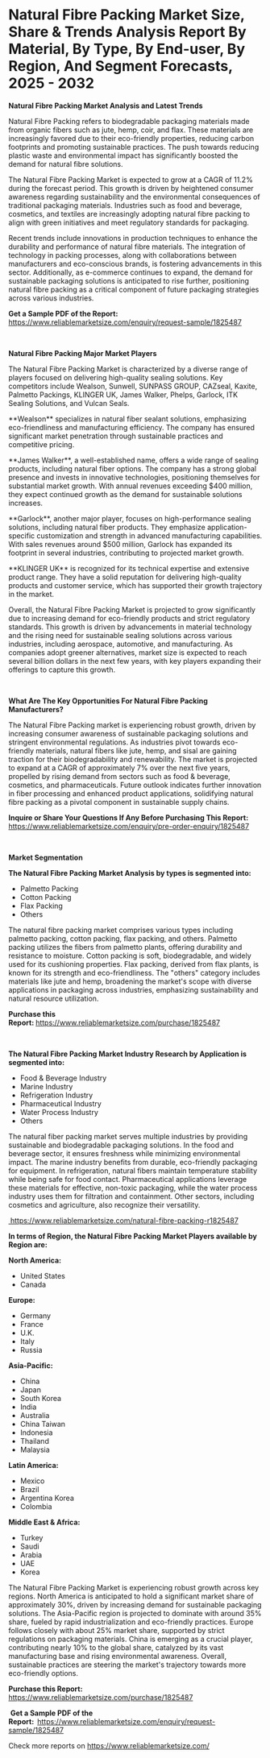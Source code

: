 <p><h1>Natural Fibre Packing Market Size, Share & Trends Analysis Report By Material, By Type, By End-user, By Region, And Segment Forecasts, 2025 - 2032</h1></p><p><strong>Natural Fibre Packing Market Analysis and Latest Trends</strong></p>
<p><p>Natural Fibre Packing refers to biodegradable packaging materials made from organic fibers such as jute, hemp, coir, and flax. These materials are increasingly favored due to their eco-friendly properties, reducing carbon footprints and promoting sustainable practices. The push towards reducing plastic waste and environmental impact has significantly boosted the demand for natural fibre solutions.</p><p>The Natural Fibre Packing Market is expected to grow at a CAGR of 11.2% during the forecast period. This growth is driven by heightened consumer awareness regarding sustainability and the environmental consequences of traditional packaging materials. Industries such as food and beverage, cosmetics, and textiles are increasingly adopting natural fibre packing to align with green initiatives and meet regulatory standards for packaging.</p><p>Recent trends include innovations in production techniques to enhance the durability and performance of natural fibre materials. The integration of technology in packing processes, along with collaborations between manufacturers and eco-conscious brands, is fostering advancements in this sector. Additionally, as e-commerce continues to expand, the demand for sustainable packaging solutions is anticipated to rise further, positioning natural fibre packing as a critical component of future packaging strategies across various industries.</p></p>
<p><strong>Get a Sample PDF of the Report:&nbsp;</strong> <a href="https://www.reliablemarketsize.com/enquiry/request-sample/1825487?utm_campaign=3516&utm_medium=2&utm_source=Github&utm_content=ia&utm_term=03042025&utm_id=natural-fibre-packing">https://www.reliablemarketsize.com/enquiry/request-sample/1825487</a></p>
<p>&nbsp;</p>
<p><strong>Natural Fibre Packing Major Market Players</strong></p>
<p><p>The Natural Fibre Packing Market is characterized by a diverse range of players focused on delivering high-quality sealing solutions. Key competitors include Wealson, Sunwell, SUNPASS GROUP, CAZseal, Kaxite, Palmetto Packings, KLINGER UK, James Walker, Phelps, Garlock, ITK Sealing Solutions, and Vulcan Seals.</p><p>**Wealson** specializes in natural fiber sealant solutions, emphasizing eco-friendliness and manufacturing efficiency. The company has ensured significant market penetration through sustainable practices and competitive pricing.</p><p>**James Walker**, a well-established name, offers a wide range of sealing products, including natural fiber options. The company has a strong global presence and invests in innovative technologies, positioning themselves for substantial market growth. With annual revenues exceeding $400 million, they expect continued growth as the demand for sustainable solutions increases.</p><p>**Garlock**, another major player, focuses on high-performance sealing solutions, including natural fiber products. They emphasize application-specific customization and strength in advanced manufacturing capabilities. With sales revenues around $500 million, Garlock has expanded its footprint in several industries, contributing to projected market growth.</p><p>**KLINGER UK** is recognized for its technical expertise and extensive product range. They have a solid reputation for delivering high-quality products and customer service, which has supported their growth trajectory in the market.</p><p>Overall, the Natural Fibre Packing Market is projected to grow significantly due to increasing demand for eco-friendly products and strict regulatory standards. This growth is driven by advancements in material technology and the rising need for sustainable sealing solutions across various industries, including aerospace, automotive, and manufacturing. As companies adopt greener alternatives, market size is expected to reach several billion dollars in the next few years, with key players expanding their offerings to capture this growth.</p></p>
<p>&nbsp;</p>
<p><strong>What Are The Key Opportunities For Natural Fibre Packing Manufacturers?</strong></p>
<p><p>The Natural Fibre Packing market is experiencing robust growth, driven by increasing consumer awareness of sustainable packaging solutions and stringent environmental regulations. As industries pivot towards eco-friendly materials, natural fibers like jute, hemp, and sisal are gaining traction for their biodegradability and renewability. The market is projected to expand at a CAGR of approximately 7% over the next five years, propelled by rising demand from sectors such as food & beverage, cosmetics, and pharmaceuticals. Future outlook indicates further innovation in fiber processing and enhanced product applications, solidifying natural fibre packing as a pivotal component in sustainable supply chains.</p></p>
<p><strong>Inquire or Share Your Questions If Any Before Purchasing This Report:</strong> <a href="https://www.reliablemarketsize.com/enquiry/pre-order-enquiry/1825487?utm_campaign=3516&utm_medium=2&utm_source=Github&utm_content=ia&utm_term=03042025&utm_id=natural-fibre-packing">https://www.reliablemarketsize.com/enquiry/pre-order-enquiry/1825487</a></p>
<p>&nbsp;</p>
<p><strong>Market Segmentation</strong></p>
<p><strong>The Natural Fibre Packing Market Analysis by types is segmented into:</strong></p>
<p><ul><li>Palmetto Packing</li><li>Cotton Packing</li><li>Flax Packing</li><li>Others</li></ul></p>
<p><p>The natural fibre packing market comprises various types including palmetto packing, cotton packing, flax packing, and others. Palmetto packing utilizes the fibers from palmetto plants, offering durability and resistance to moisture. Cotton packing is soft, biodegradable, and widely used for its cushioning properties. Flax packing, derived from flax plants, is known for its strength and eco-friendliness. The "others" category includes materials like jute and hemp, broadening the market's scope with diverse applications in packaging across industries, emphasizing sustainability and natural resource utilization.</p></p>
<p><strong>Purchase this Report:&nbsp;</strong><a href="https://www.reliablemarketsize.com/purchase/1825487?utm_campaign=3516&utm_medium=2&utm_source=Github&utm_content=ia&utm_term=03042025&utm_id=natural-fibre-packing">https://www.reliablemarketsize.com/purchase/1825487</a></p>
<p>&nbsp;</p>
<p><strong>The Natural Fibre Packing Market Industry Research by Application is segmented into:</strong></p>
<p><ul><li>Food & Beverage Industry</li><li>Marine Industry</li><li>Refrigeration Industry</li><li>Pharmaceutical Industry</li><li>Water Process Industry</li><li>Others</li></ul></p>
<p><p>The natural fiber packing market serves multiple industries by providing sustainable and biodegradable packaging solutions. In the food and beverage sector, it ensures freshness while minimizing environmental impact. The marine industry benefits from durable, eco-friendly packaging for equipment. In refrigeration, natural fibers maintain temperature stability while being safe for food contact. Pharmaceutical applications leverage these materials for effective, non-toxic packaging, while the water process industry uses them for filtration and containment. Other sectors, including cosmetics and agriculture, also recognize their versatility.</p></p>
<p><a href="https://www.reliablemarketsize.com/natural-fibre-packing-r1825487?utm_campaign=3516&utm_medium=2&utm_source=Github&utm_content=ia&utm_term=03042025&utm_id=natural-fibre-packing">&nbsp;https://www.reliablemarketsize.com/natural-fibre-packing-r1825487</a></p>
<p><strong>In terms of Region, the Natural Fibre Packing Market Players available by Region are:</strong></p>
<p>
    <p> <strong> North America: </strong>
        <ul>
            <li>United States</li>
            <li>Canada</li>
        </ul>
        </p> 
    <p> <strong> Europe: </strong>
        <ul>
            <li>Germany</li>
            <li>France</li>
            <li>U.K.</li>
            <li>Italy</li>
            <li>Russia</li>
        </ul>
        </p> 
    <p> <strong> Asia-Pacific: </strong>
        <ul>
            <li>China</li>
            <li>Japan</li>
            <li>South Korea</li>
            <li>India</li>
            <li>Australia</li>
            <li>China Taiwan</li>
            <li>Indonesia</li>
            <li>Thailand</li>
            <li>Malaysia</li>
        </ul>
        </p> 
    <p> <strong> Latin America: </strong>
        <ul>
            <li>Mexico</li>
            <li>Brazil</li>
            <li>Argentina Korea</li>
            <li>Colombia</li>
        </ul>
        </p> 
    <p> <strong> Middle East & Africa: </strong>
        <ul>
            <li>Turkey</li>
            <li>Saudi</li>
            <li>Arabia</li>
            <li>UAE</li>
            <li>Korea</li>
        </ul>
    </p>
    </p>
<p><p>The Natural Fibre Packing Market is experiencing robust growth across key regions. North America is anticipated to hold a significant market share of approximately 30%, driven by increasing demand for sustainable packaging solutions. The Asia-Pacific region is projected to dominate with around 35% share, fueled by rapid industrialization and eco-friendly practices. Europe follows closely with about 25% market share, supported by strict regulations on packaging materials. China is emerging as a crucial player, contributing nearly 10% to the global share, catalyzed by its vast manufacturing base and rising environmental awareness. Overall, sustainable practices are steering the market's trajectory towards more eco-friendly options.</p></p>
<p><strong>Purchase this Report: </strong><a href="https://www.reliablemarketsize.com/purchase/1825487?utm_campaign=3516&utm_medium=2&utm_source=Github&utm_content=ia&utm_term=03042025&utm_id=natural-fibre-packing">https://www.reliablemarketsize.com/purchase/1825487</a></p>
<p>&nbsp;<strong>Get a Sample PDF of the Report:&nbsp;&nbsp;</strong><a href="https://www.reliablemarketsize.com/enquiry/request-sample/1825487?utm_campaign=3516&utm_medium=2&utm_source=Github&utm_content=ia&utm_term=03042025&utm_id=natural-fibre-packing">https://www.reliablemarketsize.com/enquiry/request-sample/1825487</a></p>
<p><strong></strong></p>
<p>Check more reports on <a href="https://www.reliablemarketsize.com/?utm_campaign=3516&utm_medium=2&utm_source=Github&utm_content=ia&utm_term=03042025&utm_id=natural-fibre-packing">https://www.reliablemarketsize.com/</a></p>